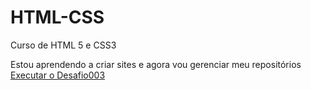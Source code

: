 # HTML-CSS
 Curso de HTML 5 e CSS3 

Estou aprendendo a criar sites e agora vou gerenciar meu repositórios 
<a href="https://hugovitz.github.io/HTML-CSS/desafios/desafio003/android.html">Executar o Desafio003</a>